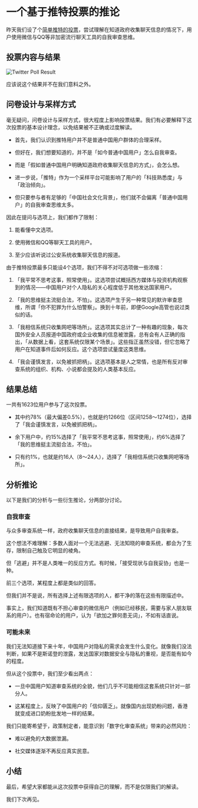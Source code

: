 
一个基于推特投票的推论
==================

昨天我们设了个[简单推特的投票](https://twitter.com/bitinn/status/1102414732596633601)，尝试理解在知道政府收集聊天信息的情况下，用户使用微信与QQ等非加密流行聊天工具的自我审查思维。

## 投票内容与结果

![Twitter Poll Result](https://bitinn.net/wp-images/blogimage/2019/03/twitter-poll.png)

应该说这个结果并不在我们意料之外。

## 问卷设计与采样方式

毫无疑问，问卷设计与采样方式，很大程度上影响投票结果。我们有必要解释下这次投票的基本设计理念，以免结果被不正确或过度解读。

- 首先，我们认识到推特用户并不是普通中国用户群体的合理采样。

- 但好在，我们想要知道的，并不是「如今普通中国用户」怎么自我审查。

- 而是「假如普通中国用户明确知道政府收集聊天信息的方式」，会怎么想。

- 进一步说，「推特」作为一个采样平台可能影响了用户的「科技熟悉度」与「政治倾向」。

- 但只要参与者有足够的「中国社会文化背景」，他们就不会偏离「普通中国用户」的自我审查思维太多。

因此在提问与选项上，我们都作了限制：

1. 能看懂中文选项。

2. 使用微信和QQ等聊天工具的用户。

3. 至少应该听说过公安系统收集聊天信息的报道。

由于推特投票最多只能设4个选项，我们不得不对可选项做一些浓缩：

1. 「我平常不思考这事，照常使用」。这选项尝试概括西方媒体与投资机构观察到的情况——中国用户对个人隐私的关心程度低于其他发达国家用户。

2. 「我的思维挺主流挺合法，不怕」。这选项产生于另一种常见的默许审查思维，所谓「你不犯罪为什么怕警察」。换到十年前，即便Google高管也说过类似的话。

3. 「我相信系统只收集网吧等场所」。这选项其实总计了一种有趣的现象，每次国外安全人员报道中国政府或企业收集的信息被泄露，总有会有人正确的指出，「从数据上看，这套系统仅限某个场景」。这些指正虽然没错，但它忽略了用户在知道事件后如何反应。这个选项尝试量度这类思维。

4. 「我会谨慎发言，以免被抓把柄」。这选项基本是人之常情，也是所有反对审查系统的组织、机构、小说都会提及的人类基本反应。

## 结果总结

一共有1623位用户参与了这次投票。

- 其中约78%（最大偏差0.5%），也就是约1266位（区间1258～1274位），选择了「我会谨慎发言，以免被抓把柄」。

- 余下用户中，约15%选择了「我平常不思考这事，照常使用」，约6%选择了「我的思维挺主流挺合法，不怕」。

- 只有约1%，也就是约16人（8～24人），选择了「我相信系统只收集网吧等场所」。

## 分析推论

以下是我们的分析与一些衍生推论，分两部分讨论。

### 自我审查

与众多审查系统一样，政府收集聊天信息的直接结果，是导致用户自我审查。

这个想法不难理解：多数人面对一个无法逃避、无法知晓的审查系统，都会为了生存，限制自己触及它明显的棱角。

但「逃避」并不是人类唯一的反应方式。有时候，「接受现状与自我妥协」也是一种。

前三个选项，某程度上都是类似的回答。

但我们并不是说，所有选择上述有限选项的人，都干净的落在这些有限描述中。

事实上，我们知道既有不担心审查的微信用户（例如已经移民，需要与家人朋友联系的用户）。也有宿命论的用户，认为「欲加之罪何患无词」，不如有话直说。

### 可能未来

我们无法知道接下来十年，中国用户对隐私的需求会发生什么变化。就像我们没法判断，如果不是斯诺登的泄露，发达国家对数据安全与隐私的重视，是否能有如今的程度。

但从这个投票中，我们至少看出两点：

- 一旦中国用户知道审查系统的全貌，他们几乎不可能相信这套系统只针对一部分人。

- 这某程度上，反映了中国用户的「信仰匮乏」。就像国内出现奶粉问题，香港就变成进口奶粉批发地一样的结果。

我们只能寄希望于，政策制定者，能意识到「数字化审查系统」带来的必然风险：

- 难以避免的大数据泄漏。

- 社交媒体逐渐不再反应真实民意。

## 小结

最后，希望大家都能从这次投票中获得自己的理解，而不是仅限我们的解读。

我们下次再见。
